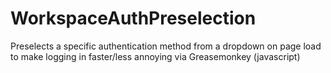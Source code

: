 # WorkspaceAuthPreselection
Preselects a specific authentication method from a dropdown on page load to make logging in faster/less annoying via Greasemonkey (javascript)
